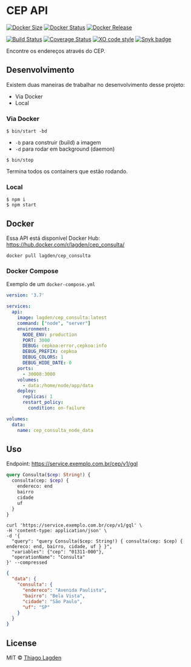 # CEP API

[![Docker Size][docker-img]][docker]
[![Docker Status][dockerv-img]][dockerv]
[![Docker Release][dockerelease-img]][dockerelease]

[![Build Status][ci-img]][ci]
[![Coverage Status][coveralls-img]][coveralls]
[![XO code style][xo-img]][xo]
[![Snyk badge][snyk-img]][snyk]

[docker-img]:          https://images.microbadger.com/badges/image/lagden/cep_consulta:latest.svg
[docker]:              https://microbadger.com/images/lagden/cep_consulta:latest
[dockerv-img]:         https://images.microbadger.com/badges/version/lagden/cep_consulta:latest.svg
[dockerv]:             https://microbadger.com/images/lagden/cep_consulta:latest
[dockerelease-img]:    https://img.shields.io/docker/v/lagden/cep_consulta/release-7.1.0
[dockerelease]:        https://hub.docker.com/r/lagden/cep_consulta
[ci-img]:              https://travis-ci.org/lagden/cep-koa-api.svg
[ci]:                  https://travis-ci.org/lagden/cep-koa-api
[coveralls-img]:       https://coveralls.io/repos/github/lagden/cep-koa-api/badge.svg?branch=master
[coveralls]:           https://coveralls.io/github/lagden/cep-koa-api?branch=master
[xo-img]:              https://img.shields.io/badge/code_style-XO-5ed9c7.svg
[xo]:                  https://github.com/sindresorhus/xo
[snyk-img]:            https://snyk.io/test/github/lagden/cep-koa-api/badge.svg
[snyk]:                https://snyk.io/test/github/lagden/cep-koa-api


Encontre os endereços através do CEP.


## Desenvolvimento

Existem duas maneiras de trabalhar no desenvolvimento desse projeto:

- Via Docker
- Local


### Via Docker

```
$ bin/start -bd
```

- `-b` para construir (build) a imagem
- `-d` para rodar em background (daemon)


```
$ bin/stop
```

Termina todos os containers que estão rodando.


### Local

```
$ npm i
$ npm start
```


## Docker

Essa API está disponível Docker Hub: https://hub.docker.com/r/lagden/cep_consulta/

```shell
docker pull lagden/cep_consulta
```


### Docker Compose

Exemplo de um `docker-compose.yml`

```yaml
version: '3.7'

services:
  api:
    image: lagden/cep_consulta:latest
    command: ["node", "server"]
    environment:
      NODE_ENV: production
      PORT: 3000
      DEBUG: cepkoa:error,cepkoa:info
      DEBUG_PREFIX: cepkoa
      DEBUG_COLORS: 1
      DEBUG_HIDE_DATE: 0
    ports:
      - 30008:3000
    volumes:
      - data:/home/node/app/data
    deploy:
      replicas: 1
      restart_policy:
        condition: on-failure

volumes:
  data:
    name: cep_consulta_node_data
```


## Uso

Endpoint: https://service.exemplo.com.br/cep/v1/gql


```graphql
query Consulta($cep: String!) {
  consulta(cep: $cep) {
    endereco: end
    bairro
    cidade
    uf
  }
}
```


```shell
curl 'https://service.exemplo.com.br/cep/v1/gql' \
-H 'content-type: application/json' \
-d '{
  "query": "query Consulta($cep: String!) { consulta(cep: $cep) { endereco: end, bairro, cidade, uf } }",
  "variables": {"cep": "01311-000"},
  "operationName": "Consulta"
}' --compressed
```


```json
{
  "data": {
    "consulta": {
      "endereco": "Avenida Paulista",
      "bairro": "Bela Vista",
      "cidade": "São Paulo",
      "uf": "SP"
    }
  }
}
```


## License

MIT © [Thiago Lagden](http://lagden.in)
